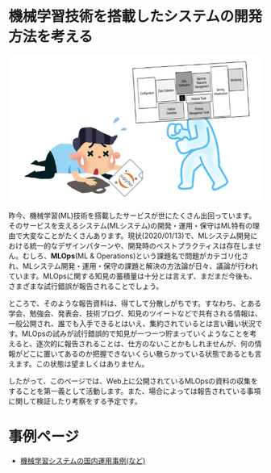 # 機械学習技術を搭載したシステムの開発方法を考える

![](/ml_production/data/overwhelmed_by_ml_debt.PNG)

昨今、機械学習(ML)技術を搭載したサービスが世にたくさん出回っています。そのサービスを支えるシステム(MLシステム)の開発・運用・保守はML特有の理由で大変なことがたくさんあります。現状(2020/01/13)で、MLシステム開発における統一的なデザインパターンや、開発時のベストプラクティスは存在しません。むしろ、**MLOps**(ML & Operations)という課題名で問題がカテゴリ化され、MLシステム開発・運用・保守の課題と解決の方法論が日々、議論が行われています。MLOpsに関する知見の蓄積量は十分とは言えず、まだまだ今後も、さまざまな試行錯誤が報告されることでしょう。

ところで、そのような報告資料は、得てして分散しがちです。すなわち、とある学会、勉強会、発表会、技術ブログ、知見のツイートなどで共有される情報は、一般公開され、誰でも入手できるとはいえ、集約されているとは言い難い状況です。MLOpsの試みが試行錯誤的で知見が一つ一つ貯まっていくようなことを考えると、逐次的に報告されることは、仕方のないことかもしれませんが、何の情報がどこに置いてあるのか把握できないくらい散らかっている状態であるとも言えます。この状態は望ましくはありません。

したがって、このページでは、Web上に公開されているMLOpsの資料の収集をすることを第一義として活動します。また、場合によっては報告されている事項に関して検証したり考察をする予定です。


# 事例ページ
- [機械学習システムの国内運用事例(など)](domestic_example.html)